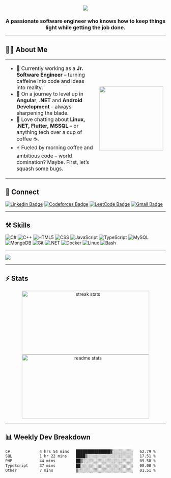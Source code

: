 <h1 align="center">
  <img src="https://readme-typing-svg.herokuapp.com/?font=Righteous&size=35&center=true&vCenter=true&width=500&height=70&duration=4000&lines=Hi+There!+👋;+I'm+Akib;" />
</h1>

<h3 align="center">
  A passionate software engineer who knows how to keep things light while getting the job done.
</h3>

---


## 👨‍💻 About Me

<table>
  <tr>
    <td valign="top" width="75%">
  
- 🔭 Currently working as a **Jr. Software Engineer** – turning caffeine into code and ideas into reality.  
- 🌱 On a journey to level up in **Angular**, **.NET** and **Android Development** – always sharpening the blade.  
- 💬 Love chatting about **Linux, .NET, Flutter, MSSQL** – or anything tech over a cup of coffee ☕.  
- ⚡ Fueled by morning coffee and ambitious code – world domination? Maybe. First, let’s squash some bugs.

</td>
    <td>
      <img src="https://raw.githubusercontent.com/TheDudeThatCode/TheDudeThatCode/master/Assets/Designer.gif" width="200"/>
    </td>
  </tr>
</table>


## 🔗 Connect

[![Linkedin Badge](https://img.shields.io/badge/-Akib-0e76a8?style=flat&labelColor=0e76a8&logo=linkedin&logoColor=white)](https://www.linkedin.com/in/akib99/) 
[![Codeforces Badge](https://img.shields.io/badge/Codeforces-445f9d?style=flat&logo=Codeforces&logoColor=white)](https://codeforces.com/profile/Xenon01) 
[![LeetCode Badge](https://img.shields.io/badge/-LeetCode-FFA116?style=flat&logo=LeetCode&logoColor=black)](https://leetcode.com/dekacore/) 
[![Gmail Badge](https://img.shields.io/badge/Gmail-D14836?style=flat&logo=gmail&logoColor=white)](mailto:saidulislamakib99@gmail.com)

---

## ⚒️ Skills

<p align="left">
  <img alt="C#" src="https://img.shields.io/badge/-C%23-239120?style=flat-square&logo=c-sharp&logoColor=white" />
  <img alt="C++" src="https://img.shields.io/badge/-C%2B%2B-00599C?style=flat-square&logo=c%2B%2B&logoColor=white" />
  <img alt="HTML5" src="https://img.shields.io/badge/-HTML5-E34F26?style=flat-square&logo=html5&logoColor=white" />
  <img alt="CSS" src="https://img.shields.io/badge/-CSS-1572B6?style=flat-square&logo=css3&logoColor=white" />
  <img alt="JavaScript" src="https://img.shields.io/badge/-JavaScript-F7DF1E?style=flat-square&logo=javascript&logoColor=black" />
  <img alt="TypeScript" src="https://img.shields.io/badge/-TypeScript-007ACC?style=flat-square&logo=typescript&logoColor=white" />
  <img alt="MySQL" src="https://img.shields.io/badge/-MySQL-4479A1?style=flat-square&logo=mysql&logoColor=white" />
  <img alt="MongoDB" src="https://img.shields.io/badge/-MongoDB-13aa52?style=flat-square&logo=mongodb&logoColor=white" />
  <img alt="Git" src="https://img.shields.io/badge/-Git-F05032?style=flat-square&logo=git&logoColor=white" />
  <img alt=".NET" src="https://img.shields.io/badge/-.NET-512BD4?style=flat-square&logo=.net&logoColor=white" />
  <img alt="Docker" src="https://img.shields.io/badge/-Docker-2496ED?style=flat-square&logo=docker&logoColor=white" />
  <img alt="Linux" src="https://img.shields.io/badge/-Linux-FCC624?style=flat-square&logo=linux&logoColor=black" />
  <img alt="Bash" src="https://img.shields.io/badge/-Bash-4EAA25?style=flat-square&logo=gnu-bash&logoColor=white" />
</p>

---

![](https://komarev.com/ghpvc/?username=Akib558)

---

## ⚡ Stats

<p align="center">
  <img width="400" height="200" src="https://github-readme-streak-stats-salesp07.vercel.app/?user=Akib558&count_private=true&theme=react&border_radius=10" alt="streak stats"/>
  <img width="400" height="200" src="https://github-readme-stats-salesp07.vercel.app/api?username=Akib558&count_private=true&show_icons=true&theme=react&rank_icon=github&border_radius=10" alt="readme stats" />
</p>

---

## 📊 Weekly Dev Breakdown

<!--START_SECTION:waka-->

```txt
C#             4 hrs 54 mins   ███████████████▓░░░░░░░░░   62.79 %
SQL            1 hr 22 mins    ████▒░░░░░░░░░░░░░░░░░░░░   17.51 %
PHP            44 mins         ██▒░░░░░░░░░░░░░░░░░░░░░░   09.58 %
TypeScript     37 mins         ██░░░░░░░░░░░░░░░░░░░░░░░   08.00 %
Other          7 mins          ▒░░░░░░░░░░░░░░░░░░░░░░░░   01.51 %
```

<!--END_SECTION:waka-->
